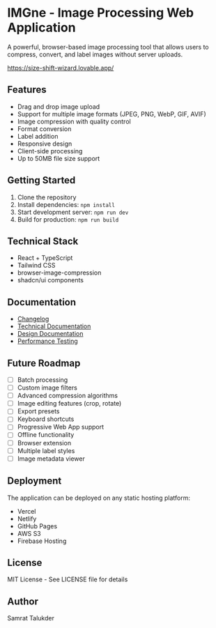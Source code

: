 # IMGne - Image Processing Web Application

A powerful, browser-based image processing tool that allows users to compress, convert, and label images without server uploads.

https://size-shift-wizard.lovable.app/


## Features

- Drag and drop image upload
- Support for multiple image formats (JPEG, PNG, WebP, GIF, AVIF)
- Image compression with quality control
- Format conversion
- Label addition
- Responsive design
- Client-side processing
- Up to 50MB file size support

## Getting Started

1. Clone the repository
2. Install dependencies: `npm install`
3. Start development server: `npm run dev`
4. Build for production: `npm run build`

## Technical Stack

- React + TypeScript
- Tailwind CSS
- browser-image-compression
- shadcn/ui components

## Documentation

- [Changelog](docs/CHANGELOG.md)
- [Technical Documentation](docs/TECHNICAL.md)
- [Design Documentation](docs/DESIGN.md)
- [Performance Testing](docs/PERFORMANCE.md)

## Future Roadmap

- [ ] Batch processing
- [ ] Custom image filters
- [ ] Advanced compression algorithms
- [ ] Image editing features (crop, rotate)
- [ ] Export presets
- [ ] Keyboard shortcuts
- [ ] Progressive Web App support
- [ ] Offline functionality
- [ ] Browser extension
- [ ] Multiple label styles
- [ ] Image metadata viewer

## Deployment

The application can be deployed on any static hosting platform:
- Vercel
- Netlify
- GitHub Pages
- AWS S3
- Firebase Hosting

## License

MIT License - See LICENSE file for details

## Author

Samrat Talukder
